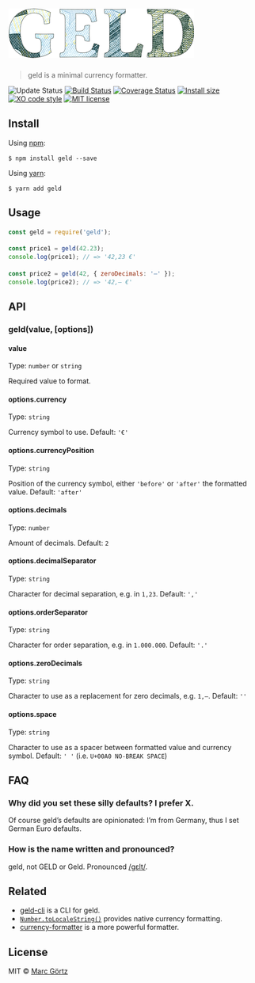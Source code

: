 # ![geld](media/logo.png)

> geld is a minimal currency formatter.

![Update Status](https://img.shields.io/david/dev/dreamseer/geld.svg) [![Build Status](https://travis-ci.org/Dreamseer/geld.svg?branch=master)](https://travis-ci.org/Dreamseer/geld) [![Coverage Status](https://coveralls.io/repos/github/Dreamseer/geld/badge.svg?branch=master)](https://coveralls.io/github/Dreamseer/geld?branch=master) [![Install size](https://packagephobia.now.sh/badge?p=geld@1.3.0)](https://packagephobia.now.sh/result?p=geld@1.3.0) [![XO code style](https://img.shields.io/badge/code_style-XO-5ed9c7.svg)](https://github.com/sindresorhus/xo) [![MIT license](https://img.shields.io/github/license/dreamseer/geld.svg)](https://github.com/Dreamseer/geld/blob/master/LICENSE.md)

## Install

Using [npm](https://www.npmjs.com/get-npm):

```
$ npm install geld --save
```

Using [yarn](https://yarnpkg.com/):

```
$ yarn add geld
```

## Usage

```js
const geld = require('geld');

const price1 = geld(42.23);
console.log(price1); // => '42,23 €'

const price2 = geld(42, { zeroDecimals: '–' });
console.log(price2); // => '42,– €'
```

## API

### geld(value, [options])

#### value

Type: `number` or `string`

Required value to format.

#### options.currency

Type: `string`

Currency symbol to use.
Default: `'€'`

#### options.currencyPosition

Type: `string`

Position of the currency symbol, either `'before'` or `'after'` the formatted value.
Default: `'after'`

#### options.decimals

Type: `number`

Amount of decimals.
Default: `2`

#### options.decimalSeparator

Type: `string`

Character for decimal separation, e.g. in `1,23`.
Default: `','`

#### options.orderSeparator

Type: `string`

Character for order separation, e.g. in `1.000.000`.
Default: `'.'`

#### options.zeroDecimals

Type: `string`

Character to use as a replacement for zero decimals, e.g. `1,–`.
Default: `''`

#### options.space

Type: `string`

Character to use as a spacer between formatted value and currency symbol.
Default: `' '` (i.e. `U+00A0 NO-BREAK SPACE`)

## FAQ

### Why did you set these silly defaults? I prefer X.

Of course geld’s defaults are opinionated:
I’m from Germany, thus I set German Euro defaults.

### How is the name written and pronounced?

geld, not GELD or Geld. Pronounced [/ɡɛlt/](https://en.wiktionary.org/wiki/Geld).

## Related

* [geld-cli](https://github.com/dreamseer/geld-cli) is a CLI for geld.
* [`Number.toLocaleString()`](https://developer.mozilla.org/en-US/docs/Web/JavaScript/Reference/Global_Objects/Number/toLocaleString) provides native currency formatting.
* [currency-formatter](https://github.com/smirzaei/currency-formatter) is a more powerful formatter.

## License

MIT © [Marc Görtz](https://marcgoertz.de/)
